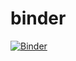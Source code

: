 # binder

[![Binder](https://mybinder.org/badge_logo.svg)](https://mybinder.org/v2/gh/stif20/binder/HEAD)
